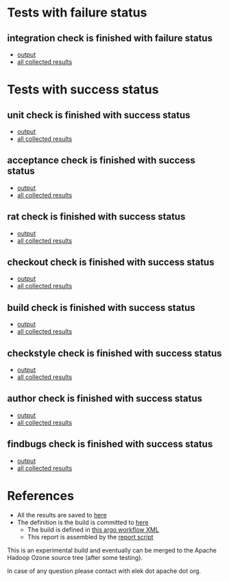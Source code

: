 # Tests with failure status

## integration check is finished with failure status

   * [output](https://raw.githubusercontent.com/elek/ozone-ci/master/byscane/byscane-nightly-20190831-w72f4/integration/output.log)
   * [all collected results](https://github.com/elek/ozone-ci/tree/master/byscane/byscane-nightly-20190831-w72f4/integration)



# Tests with success status

## unit check is finished with success status

   * [output](https://raw.githubusercontent.com/elek/ozone-ci/master/byscane/byscane-nightly-20190831-w72f4/unit/output.log)
   * [all collected results](https://github.com/elek/ozone-ci/tree/master/byscane/byscane-nightly-20190831-w72f4/unit)


## acceptance check is finished with success status

   * [output](https://raw.githubusercontent.com/elek/ozone-ci/master/byscane/byscane-nightly-20190831-w72f4/acceptance/output.log)
   * [all collected results](https://github.com/elek/ozone-ci/tree/master/byscane/byscane-nightly-20190831-w72f4/acceptance)


## rat check is finished with success status

   * [output](https://raw.githubusercontent.com/elek/ozone-ci/master/byscane/byscane-nightly-20190831-w72f4/rat/output.log)
   * [all collected results](https://github.com/elek/ozone-ci/tree/master/byscane/byscane-nightly-20190831-w72f4/rat)


## checkout check is finished with success status

   * [output](https://raw.githubusercontent.com/elek/ozone-ci/master/byscane/byscane-nightly-20190831-w72f4/checkout/output.log)
   * [all collected results](https://github.com/elek/ozone-ci/tree/master/byscane/byscane-nightly-20190831-w72f4/checkout)


## build check is finished with success status

   * [output](https://raw.githubusercontent.com/elek/ozone-ci/master/byscane/byscane-nightly-20190831-w72f4/build/output.log)
   * [all collected results](https://github.com/elek/ozone-ci/tree/master/byscane/byscane-nightly-20190831-w72f4/build)


## checkstyle check is finished with success status

   * [output](https://raw.githubusercontent.com/elek/ozone-ci/master/byscane/byscane-nightly-20190831-w72f4/checkstyle/output.log)
   * [all collected results](https://github.com/elek/ozone-ci/tree/master/byscane/byscane-nightly-20190831-w72f4/checkstyle)


## author check is finished with success status

   * [output](https://raw.githubusercontent.com/elek/ozone-ci/master/byscane/byscane-nightly-20190831-w72f4/author/output.log)
   * [all collected results](https://github.com/elek/ozone-ci/tree/master/byscane/byscane-nightly-20190831-w72f4/author)


## findbugs check is finished with success status

   * [output](https://raw.githubusercontent.com/elek/ozone-ci/master/byscane/byscane-nightly-20190831-w72f4/findbugs/output.log)
   * [all collected results](https://github.com/elek/ozone-ci/tree/master/byscane/byscane-nightly-20190831-w72f4/findbugs)




# References

 * All the results are saved to [here](https://github.com/elek/ozone-ci/tree/master/byscane/byscane-nightly-20190831-w72f4/)
 * The definition is the build is committed to [here](https://github.com/elek/argo-ozone)
    * The build is defined in [this argo workflow XML](https://github.com/elek/argo-ozone/blob/master/ozone-build.yaml)
    * This report is assembled by the [report script](https://github.com/elek/argo-ozone/blob/master/scripts/report.sh)

This is an experimental build and eventually can be merged to the Apache Hadoop Ozone source tree (after some testing).

In case of any question please contact with elek dot apache dot org.
